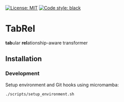 [![License: MIT](https://img.shields.io/badge/License-MIT-yellow.svg)](https://opensource.org/licenses/MIT)
[![Code style: black](https://img.shields.io/badge/code%20style-black-000000.svg)](https://github.com/psf/black)

# TabRel
**tab**ular **rel**ationship-aware transformer

## Installation

### Development

Setup environment and Git hooks using micromamba:
```bash
./scripts/setup_environment.sh
```

